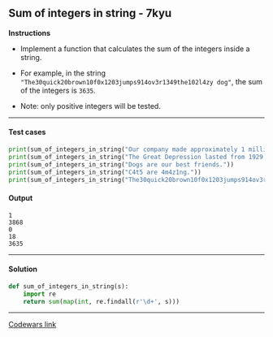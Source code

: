 ## Sum of integers in string - 7kyu

**Instructions**

- Implement a function that calculates the sum of the integers inside a string. 

- For example, in the string `"The30quick20brown10f0x1203jumps914ov3r1349the102l4zy dog"`, the sum of the integers is `3635`.

- Note: only positive integers will be tested.

---

#### Test cases

```python
print(sum_of_integers_in_string("Our company made approximately 1 million in gross revenue last quarter."))
print(sum_of_integers_in_string("The Great Depression lasted from 1929 to 1939."))
print(sum_of_integers_in_string("Dogs are our best friends."))
print(sum_of_integers_in_string("C4t5 are 4m4z1ng."))
print(sum_of_integers_in_string("The30quick20brown10f0x1203jumps914ov3r1349the102l4zy dog"))
```

#### Output 
```
1
3868
0
18
3635
```

---

#### Solution

```python
def sum_of_integers_in_string(s):
    import re
    return sum(map(int, re.findall(r'\d+', s)))
```

---

[Codewars link](https://www.codewars.com/kata/598f76a44f613e0e0b000026)
